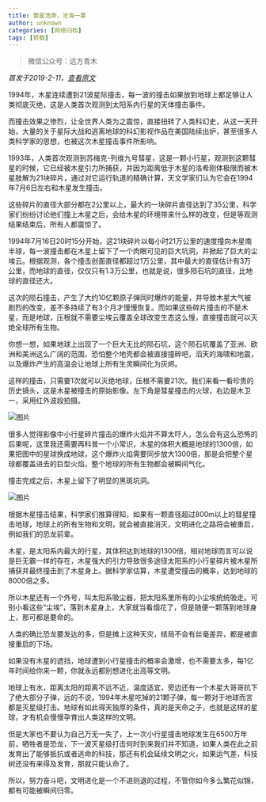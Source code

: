 ```yaml
---
title: 繁星浩渺，沧海一粟
author: unknown
categories: [网络归档]
tags: [转载]
---
```


> 微信公众号：远方青木

*首发于2019-2-11，[查看原文](https://mp.weixin.qq.com/s/GNGiMsVxTg0jr-DQgPYvhg)*

1994年，木星连续遭到21波星际撞击，每一波的撞击如果放到地球上都足够让人类彻底灭绝，这是人类首次观测到太阳系内行星的天体撞击事件。

而撞击效果之惨烈，让全世界人类为之震惊，直接扭转了人类科幻史，从这一天开始，大量的关于星际大战和逃离地球的科幻影视作品在美国陆续出炉，甚至很多人类科学家的思想，也被这次木星撞击事件所影响。

1993年，人类首次观测到苏梅克-列维九号彗星，这是一颗小行星，观测到这颗彗星的时候，它已经被木星引力所捕获，并因为距离低于木星的洛希刚体极限而被木星肢解为21块碎片，通过对它运行轨道的精确计算，天文学家们认为它会在1994年7月6日左右和木星发生撞击。

这些碎片的直径大部分都在2公里以上，最大的一块碎片直径达到了35公里，科学家们纷纷讨论他们撞上木星之后，会给木星的环境带来什么样的改变，但是等观测结果结束后，所有人都震惊了。

1994年7月16日20时15分开始，这21块碎片以每小时21万公里的速度撞向木星南半球，每一波撞击都在木星上留下了一个肉眼可见的巨大坑洞，并掀起了巨大的尘埃云。根据观测，各个撞击创面直径都超过1万公里，其中最大的直径估计有3万公里，而地球的直径，仅仅只有1.3万公里，也就是说，很多陨石坑的直径，比地球的直径还大。

这次的陨石撞击，产生了大约10亿颗原子弹同时爆炸的能量，并导致木星大气被剧烈的改变，差不多持续了有3个月才慢慢恢复。而如果这些碎片撞击的不是木星，而是地球，压根就不需要尘埃云覆盖全球改变生态这么慢，直接撞击就可以灭绝全球所有生物。

你想一想，如果地球上出现了一个巨大无比的陨石坑，这个陨石坑覆盖了亚洲、欧洲和美洲这么广阔的范围，恐怕整个地壳都会被直接撞碎吧，滔天的海啸和地震，以及爆炸产生的高温会让地球上所有生灵瞬间化为灰烬。

这样的撞击，只需要1次就可以灭绝地球，压根不需要21次。我们来看一看珍贵的历史镜头，这是木星被撞击的原始影像。左下角是彗星撞击的火球，右边是木卫一，采用红外波段拍摄。

![图片](https://dataphoto.sibnet.ru/upload/imggreat/1681136117921477560.jpg)

很多人觉得影像中小行星碎片撞击的爆炸火焰并不算太吓人，怎么会有这么恐怖的后果呢，这里我还需要再科普一个小常识，木星的体积大概是地球的1300倍，如果把图中的星球换成地球，这个爆炸火焰需要同步放大1300倍，那是会把整个星球都覆盖进去的巨型火焰，整个地球的所有生物都会被瞬间气化。

撞击完成之后，木星上留下了明显的黑斑坑洞。

![图片](https://dataphoto.sibnet.ru/upload/imggreat/1681136069601477560.jpg)

根据木星撞击结果，科学家们推算得知，如果有一颗直径超过800m以上的彗星撞击地球，地球上的所有生物和文明，就会被直接消灭，文明进化之路将会被重启，例如我们的恐龙前辈。

木星，是太阳系内最大的行星，其体积达到地球的1300倍，相对地球而言可以说是巨无霸一样的存在，木星强大的引力导致很多途径太阳系的小行星碎片被木星所捕获并最终撞击到了木星身上。据科学家估算，木星遭受撞击的概率，达到地球的8000倍之多。

所以木星还有一个外号，叫太阳系吸尘器，把太阳系里所有的小尘埃统统吸走。可别小看这些“尘埃”，落到木星身上，大家就当看烟花了，但是随便一颗落到地球身上，那可都是要命的。

人类的确比恐龙要发达的多，但是摊上这种天灾，结局不会有丝毫差异，都是被直接重启的下场。

如果没有木星的遮挡，地球遭到小行星撞击的概率会激增，也不需要太多，每1亿年时间给你来一颗，你就永远都别想进化出高等文明。

地球上有水，距离太阳的距离不远不近，温度适宜，旁边还有一个木星大哥哥抗下了绝大部分子弹，远的不说，1994年木星吃掉的21颗子弹，每一颗对于地球而言都是灭星级打击。地球有如此得天独厚的条件，真的是天命之子，也就是这样的星球，才有机会慢慢孕育出人类这样的文明。

但是大家也不要认为自己万无一失了，上一次小行星撞击地球发生在6500万年前，牺牲者是恐龙，下一波灭星级打击何时到来我们并不知道，如果人类在此之前发育出了能够抵抗或者逃命的科技，那还有机会延续文明之火，如果运气差，科技树还没有来得及发育，那就只能认命了。

所以，努力奋斗吧，文明进化是一个不进则退的过程，不管你如今多么繁花似锦，都有可能被瞬间归零。